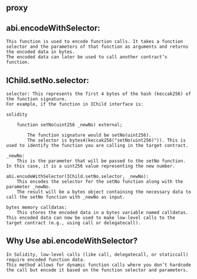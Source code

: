 ## proxy

## abi.encodeWithSelector:

    This function is used to encode function calls. It takes a function selector and the parameters of that function as arguments and returns the encoded data in bytes.
    The encoded data can later be used to call another contract’s function.

## IChild.setNo.selector:

    selector: This represents the first 4 bytes of the hash (keccak256) of the function signature.
    For example, if the function in IChild interface is:

    solidity

        function setNo(uint256 _newNo) external;

            The function signature would be setNo(uint256).
            The selector is bytes4(keccak256("setNo(uint256)")). This is used to identify the function you are calling in the target contract.

    _newNo:
        This is the parameter that will be passed to the setNo function. In this case, it is a uint256 value representing the new number.

    abi.encodeWithSelector(IChild.setNo.selector, _newNo):
        This encodes the selector for the setNo function along with the parameter _newNo.
        The result will be a bytes object containing the necessary data to call the setNo function with _newNo as input.

    bytes memory calldatas:
        This stores the encoded data in a bytes variable named calldatas. This encoded data can now be used to make low-level calls to the target contract (e.g., using call or delegatecall).

## Why Use abi.encodeWithSelector?

    In Solidity, low-level calls (like call, delegatecall, or staticcall) require encoded function data.
    This method allows for dynamic function calls where you don’t hardcode the call but encode it based on the function selector and parameters.




